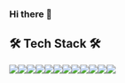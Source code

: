 ### Hi there 👋

<!--
**vivala0519/vivala0519** is a ✨ _special_ ✨ repository because its `README.md` (this file) appears on your GitHub profile.

Here are some ideas to get you started:

- 🔭 I’m currently working on ...
- 🌱 I’m currently learning ...
- 👯 I’m looking to collaborate on ...
- 🤔 I’m looking for help with ...
- 💬 Ask me about ...
- 📫 How to reach me: ...
- 😄 Pronouns: ...
- ⚡ Fun fact: ...
-->
## 🛠 Tech Stack 🛠
<img src="https://img.shields.io/badge/Python-white?style=flat&logo=Python&logoColor=#3776AB"/><img src="https://img.shields.io/badge/React-61DAFB?style=flat&logo=React&logoColor=white"/><img src="https://img.shields.io/badge/JavaScript-F7DF1E?style=flat&logo=JavaScript&logoColor=white"/><img src="https://img.shields.io/badge/Java-007396?style=flat&logo=Java&logoColor=white"/><img src="https://img.shields.io/badge/Spring-6DB33F?style=flat&logo=Spring&logoColor=white"/><img src="https://img.shields.io/badge/Django-092E20?style=flat&logo=Django&logoColor=white"/><img src="https://img.shields.io/badge/Flask-000000?style=flat&logo=Flask&logoColor=white"/><img src="https://img.shields.io/badge/MongoDB-47A248?style=flat&logo=MongoDB&logoColor=white"/><img src="https://img.shields.io/badge/MariaDB-003545?style=flat&logo=MariaDB&logoColor=white"/><img src="https://img.shields.io/badge/Oracle-F80000?style=flat&logo=Oracle&logoColor=white"/><img src="https://img.shields.io/badge/MySQL-4479A1?style=flat&logo=MySQL&logoColor=white"/><img src="https://img.shields.io/badge/Amazon AWS-232F3E?style=flat&logo=Amazon AWS&logoColor=white"/>
